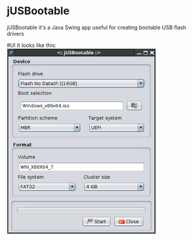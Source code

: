 # jUSBootable
jUSBootable it's a Java Swing app useful for creating bootable USB flash drivers

#UI
It looks like this:
![alt text](https://github.com/git-danutdruta/jUSBootable/blob/master/static/ss.png)